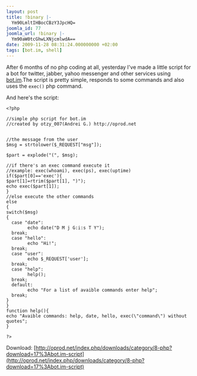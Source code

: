 ```yaml
---
layout: post
title: !binary |-
  Ym90LmltIHBocCBzY3JpcHQ=
joomla_id: 77
joomla_url: !binary |-
  Ym90aW0tcGhwLXNjcmlwdA==
date: 2009-11-28 08:31:24.000000000 +02:00
tags: [bot.im, shell]
---
```

After 6 months of no php coding at all, yesterday I've made a little script for a bot for twitter, jabber, yahoo messenger and other services using [bot.im](http://bot.im).The script is pretty simple, responds to some commands and also uses the `exec()` php command.


And here's the script:

```
<?php

//simple php script for bot.im
//created by otzy_007(Andrei G.) http://oprod.net


//the message from the user
$msg = strtolower($_REQUEST["msg"]);

$part = explode("(", $msg);

//if there's an exec command execute it
//example: exec(whoami), exec(ps), exec(uptime)
if($part[0]=='exec'){
$part[1]=rtrim($part[1], ")");
echo exec($part[1]);
}
//else execute the other commands
else
{
switch($msg)
{
  case "date":
        echo date("D M j G:i:s T Y");
  break;
  case "hello":
        echo "Hi!";
  break;
  case "user":
        echo $_REQUEST['user'];
  break;
  case "help":
        help();
  break;
  default:
        echo "For a list of avaible commands enter help";
  break;
}
}
function help(){
echo "Avaible commands: help, date, hello, exec(\"command\") without quotes";
}

?>
```

Download: [http://oprod.net/index.php/downloads/category/8-php?download=17%3Abot.im-script](http://oprod.net/index.php/downloads/category/8-php?download=17%3Abot.im-script)
